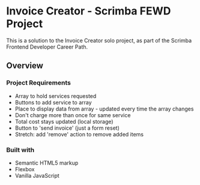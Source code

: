 # Invoice Creator - Scrimba FEWD Project

This is a solution to the Invoice Creator solo project, as part of the Scrimba Frontend Developer Career Path. 

## Overview

### Project Requirements 

- Array to hold services requested
- Buttons to add service to array 
- Place to display data from array - updated every time the array changes
- Don't charge more than once for same service
- Total cost stays updated (local storage)
- Button to 'send invoice' (just a form reset)
- Stretch: add 'remove' action to remove added items

### Built with 

- Semantic HTML5 markup
- Flexbox
- Vanilla JavaScript